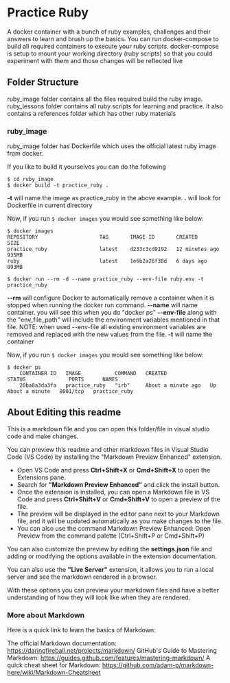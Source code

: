 # Practice Ruby

A docker container with a bunch of ruby examples, challenges and their answers to learn and brush up the basics.
You can run docker-compose to build all required containers to execute your ruby scripts.
docker-compose is setup to mount your working directory (ruby scripts) so that you could experiment with them and those changes will be reflected live

## Folder Structure

ruby_image folder contains all the files required build the ruby image.
ruby_lessons folder contains all ruby scripts for learning and practice.
it also contains a references folder which has other ruby materials

### ruby_image

ruby_image folder has Dockerfile which uses the official latest ruby image from docker.

If you like to build it yourselves you can do the following

```
$ cd ruby_image
$ docker build -t practice_ruby .
```

**-t** will name the image as practice_ruby in the above example.
**.** will look for Dockerfile in current directory

Now, if you run `$ docker images` you would see something like below:

```
$ docker images
REPOSITORY                    TAG       IMAGE ID       CREATED          SIZE
practice_ruby                 latest    d233c3cd9192   12 minutes ago   935MB
ruby                          latest    1e6b2a26f38d   6 days ago       893MB
```

```
$ docker run --rm -d --name practice_ruby --env-file ruby.env -t practice_ruby
```

**--rm** will configure Docker to automatically remove a container when it is stopped when running the docker run command.
**--name** will name container. you will see this when you do "docker ps"
**--env-file** along with the "env_file_path" will include the environment variables mentioned in that file. NOTE: when used --env-file all existing environment variables are removed and replaced with the new values from the file.
**-t** will name the container

Now, if you run `$ docker images` you would see something like below:

```
$ docker ps
    CONTAINER ID   IMAGE           COMMAND   CREATED              STATUS              PORTS      NAMES
    20ba8a3da3fa   practice_ruby   "irb"     About a minute ago   Up About a minute   8001/tcp   practice_ruby
```

## About Editing this readme

This is a markdown file and you can open this folder/file in visual studio code and make changes.

You can preview this readme and other markdown files in Visual Studio Code (VS Code) by installing the "Markdown Preview Enhanced" extension.

* Open VS Code and press **Ctrl+Shift+X** or **Cmd+Shift+X** to open the Extensions pane.
* Search for **"Markdown Preview Enhanced"** and click the install button.
* Once the extension is installed, you can open a Markdown file in VS Code and press **Ctrl+Shift+V** or **Cmd+Shift+V** to open a preview of the file.
* The preview will be displayed in the editor pane next to your Markdown file, and it will be updated automatically as you make changes to the file.
* You can also use the command Markdown Preview Enhanced: Open Preview from the command palette (Ctrl+Shift+P or Cmd+Shift+P)

You can also customize the preview by editing the **settings.json** file and adding or modifying the options available in the extension documentation.

You can also use the **"Live Server"** extension, it allows you to run a local server and see the markdown rendered in a browser.

With these options you can preview your markdown files and have a better understanding of how they will look like when they are rendered.

### More about Markdown

Here is a quick link to learn the basics of Markdown:

The official Markdown documentation: https://daringfireball.net/projects/markdown/
GitHub's Guide to Mastering Markdown: https://guides.github.com/features/mastering-markdown/
A quick cheat sheet for Markdown: https://github.com/adam-p/markdown-here/wiki/Markdown-Cheatsheet
